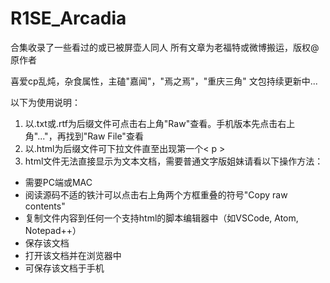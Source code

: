 # R1SE_Arcadia

合集收录了一些看过的或已被屏壶人同人
所有文章为老福特或微博搬运，版权@原作者

喜爱cp乱炖，杂食属性，主磕"嘉闻"，"焉之焉"，"重庆三角"
文包持续更新中...

以下为使用说明：
1. 以.txt或.rtf为后缀文件可点击右上角"Raw"查看。手机版本先点击右上角"..."，再找到"Raw File"查看
2. 以.html为后缀文件可下拉文件直至出现第一个< p >
3. html文件无法直接显示为文本文档，需要普通文字版姐妹请看以下操作方法：
  - 需要PC端或MAC
  - 阅读源码不适的铁汁可以点击右上角两个方框重叠的符号"Copy raw contents"
  - 复制文件内容到任何一个支持html的脚本编辑器中（如VSCode, Atom, Notepad++）
  - 保存该文档
  - 打开该文档并在浏览器中
  - 可保存该文档于手机
  
 
